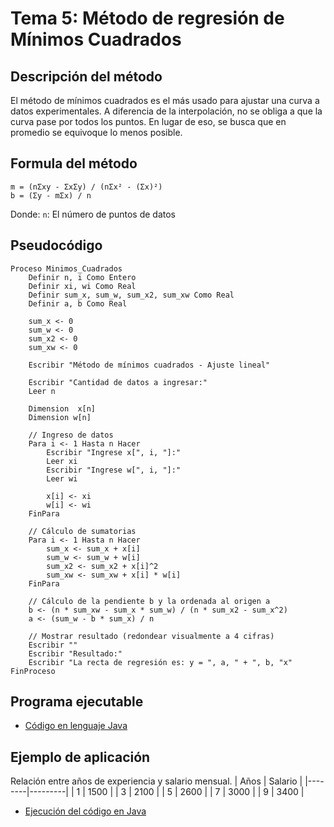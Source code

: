 # Tema 5: Método de regresión de Mínimos Cuadrados

## Descripción del método

El método de mínimos cuadrados es el más usado para ajustar una curva a datos experimentales. A diferencia de la interpolación, no se obliga a que la curva pase por todos los puntos. En lugar de eso, se busca que en promedio se equivoque lo menos posible.

## Formula del método
    m = (nΣxy - ΣxΣy) / (nΣx² - (Σx)²)
    b = (Σy - mΣx) / n

Donde:
`n`: El número de puntos de datos

## Pseudocódigo

    Proceso Minimos_Cuadrados    
        Definir n, i Como Entero
        Definir xi, wi Como Real
        Definir sum_x, sum_w, sum_x2, sum_xw Como Real
        Definir a, b Como Real
        
        sum_x <- 0
        sum_w <- 0
        sum_x2 <- 0
        sum_xw <- 0
        
        Escribir "Método de mínimos cuadrados - Ajuste lineal"
        
        Escribir "Cantidad de datos a ingresar:"
        Leer n
        
        Dimension  x[n]
        Dimension w[n]
        
        // Ingreso de datos
        Para i <- 1 Hasta n Hacer
            Escribir "Ingrese x[", i, "]:"
            Leer xi
            Escribir "Ingrese w[", i, "]:"
            Leer wi
            
            x[i] <- xi
            w[i] <- wi
        FinPara
        
        // Cálculo de sumatorias
        Para i <- 1 Hasta n Hacer
            sum_x <- sum_x + x[i]
            sum_w <- sum_w + w[i]
            sum_x2 <- sum_x2 + x[i]^2
            sum_xw <- sum_xw + x[i] * w[i]
        FinPara
        
        // Cálculo de la pendiente b y la ordenada al origen a
        b <- (n * sum_xw - sum_x * sum_w) / (n * sum_x2 - sum_x^2)
        a <- (sum_w - b * sum_x) / n
        
        // Mostrar resultado (redondear visualmente a 4 cifras)
        Escribir ""
        Escribir "Resultado:"
        Escribir "La recta de regresión es: y = ", a, " + ", b, "x"
	FinProceso


## Programa ejecutable
- [Código en lenguaje Java](./src/Minimos_Cuadrados.java)

## Ejemplo de aplicación
Relación entre años de experiencia y salario mensual.
|  Años  | Salario |
|--------|---------|
|   1    |  1500   |
|   3    |  2100   |
|   5    |  2600   |
|   7    |  3000   |
|   9    |  3400   |


- [Ejecución del código en Java](./src/Ejecucion.png)
